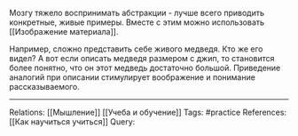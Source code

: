 Мозгу тяжело воспринимать абстракции - лучше всего приводить конкретные, живые примеры. Вместе с этим можно использовать [[Изображение материала]].  

Например, сложно представить себе живого медведя. Кто же его видел? А вот если описать медведя размером с джип, то становится более понятно, что он этот медведь достаточно большой. Приведение аналогий при описании стимулирует воображение и понимание рассказываемого. 

___
Relations: [[Мышление]] [[Учеба и обучение]] 
Tags: #practice 
References: [[Как научиться учиться]] 
Query: 